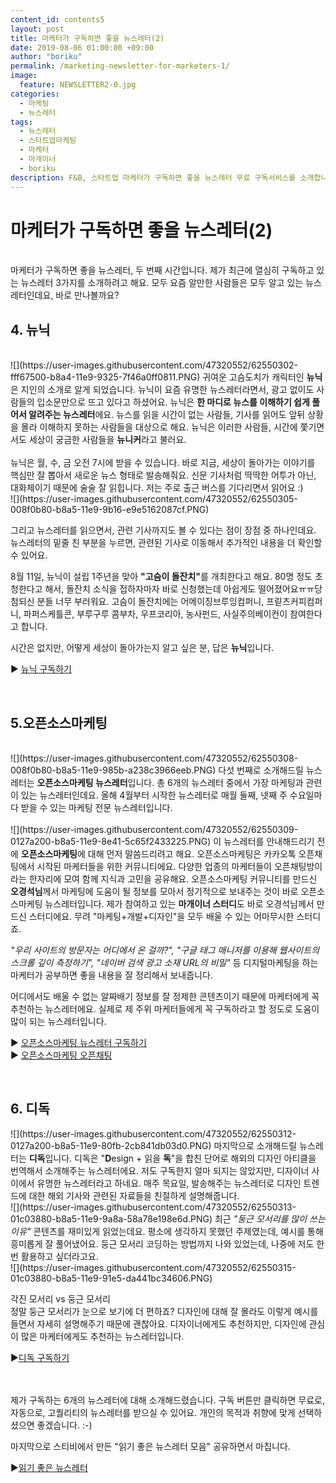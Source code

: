 ```yaml
---
content_id: contents5
layout: post
title: 마케터가 구독하면 좋을 뉴스레터(2)
date: 2019-08-06 01:00:00 +09:00
author: "boriku"
permalink: /marketing-newsletter-for-marketers-1/
image:
  feature: NEWSLETTER2-0.jpg
categories:
  - 마케팅
  - 뉴스레터
tags:
  - 뉴스레터
  - 스타트업마케팅
  - 마케터
  - 마개이너
  - boriku
description: F&B, 스타트업 마케터가 구독하면 좋을 뉴스레터 무료 구독서비스를 소개합니다.
---
```


<h1> 마케터가 구독하면 좋을 뉴스레터(2) </h1>
<br>
마케터가 구독하면 좋을 뉴스레터, 두 번째 시간입니다. 제가 최근에 열심히 구독하고 있는 뉴스레터 3가지를 소개하려고 해요. 모두 요즘 알만한 사람들은 모두 알고 있는 뉴스레터인데요, 바로 만나볼까요?

<h2> 4. 뉴닉 </h2>
<br>
![](https://user-images.githubusercontent.com/47320552/62550302-fff67500-b8a4-11e9-9325-7f46a0ff0811.PNG)
귀여운 고슴도치가 캐릭터인 <b>뉴닉</b>은 지인의 소개로 알게 되었습니다. 뉴닉이 요즘 유명한 뉴스레터라면서, 광고 없이도 사람들의 입소문만으로 뜨고 있다고 하셨어요. 뉴닉은 <b>한 마디로 뉴스를 이해하기 쉽게 풀어서 알려주는 뉴스레터</b>에요. 뉴스를 읽을 시간이 없는 사람들, 기사를 읽어도 앞뒤 상황을 몰라 이해하지 못하는 사람들을 대상으로 해요. 뉴닉은 이러한 사람들, 시간에 쫓기면서도 세상이 궁금한 사람들을 <b>뉴니커</b>라고 불러요.
<br>
<br>
뉴닉은 월, 수, 금 오전 7시에 받을 수 있습니다. 바로 지금, 세상이 돌아가는 이야기를 핵심만 잘 뽑아서 새로운 뉴스 형태로 발송해줘요. 신문 기사처럼 딱딱한 어투가 아닌, 대화체이기 때문에 술술 잘 읽힙니다. 저는 주로 출근 버스를 기다리면서 읽어요 :)

<br>
![](https://user-images.githubusercontent.com/47320552/62550305-008f0b80-b8a5-11e9-9b16-e9e5162087cf.PNG)

그리고 뉴스레터를 읽으면서, 관련 기사까지도 볼 수 있다는 점이 장점 중 하나인데요. 뉴스레터의 밑줄 친 부분을 누르면, 관련된 기사로 이동해서 추가적인 내용을 더 확인할 수 있어요.
<br>

8월 11일, 뉴닉이 설립 1주년을 맞아 <b>"고슴이 돌잔치"</b>를 개최한다고 해요. 80명 정도 초청한다고 해서, 돌잔치 소식을 접하자마자 바로 신청했는데 아쉽게도 떨어졌어요ㅠㅠ당첨되신 분들 너무 부러워요.
고슴이 돌잔치에는 어메이징브루잉컴퍼니, 프릳츠커피컴퍼니, 파퍼스케틀콘, 부루구루 콤부차, 우프코리아, 농사펀드, 사실주의베이컨이 참여한다고 합니다.

시간은 없지만, 어떻게 세상이 돌아가는지 알고 싶은 분, 답은 <b>뉴닉</b>입니다.

▶ [뉴닉 구독하기](https://newneek.co/)

<br>
<h2> 5.오픈소스마케팅  </h2>
<br>
![](https://user-images.githubusercontent.com/47320552/62550308-008f0b80-b8a5-11e9-985b-a238c3966eeb.PNG)
다섯 번째로 소개해드릴 뉴스레터는 <b>오픈소스마케팅 뉴스레터</b>입니다. 총 6개의 뉴스레터 중에서 가장 마케팅과 관련이 있는 뉴스레터인데요. 올해 4월부터 시작한 뉴스레터로 매월 둘째, 넷째 주 수요일마다 받을 수 있는 마케팅 전문 뉴스레터입니다.
<br>
<br>
![](https://user-images.githubusercontent.com/47320552/62550309-0127a200-b8a5-11e9-8e41-5c65f2433225.PNG)
이 뉴스레터를 안내해드리기 전에 <b>오픈소스마케팅</b>에 대해 먼저 말씀드리려고 해요. 오픈소스마케팅은 카카오톡 오픈채팅에서 시작된 마케터들을 위한 커뮤니티에요. 다양한 업종의 마케터들이 오픈채팅방이라는 한자리에 모여 함께 지식과 고민을 공유해요. 오픈소스마케팅 커뮤니티를 만드신 <b>오경석님</b>께서 마케팅에 도움이 될 정보를 모아서 정기적으로 보내주는 것이 바로 오픈소스마케팅 뉴스레터입니다. 제가 참여하고 있는 <b>마개이너 스터디</b>도 바로 오경석님께서 만드신 스터디에요. 무려 "마케팅+개발+디자인"을 모두 배울 수 있는 어마무시한 스터디죠.
<br>

<i>"우리 사이트의 방문자는 어디에서 온 걸까?", "구글 태그 매니저를 이용해 웹사이트의 스크롤 깊이 측정하기", "네이버 검색 광고 소재 URL의 비밀"</i> 등 디지털마케팅을 하는 마케터가 공부하면 좋을 내용을 잘 정리해서 보내줍니다.

어디에서도 배울 수 없는 알짜배기 정보를 잘 정제한 콘텐츠이기 때문에 마케터에게 꼭 추천하는 뉴스레터에요. 실제로 제 주위 마케터들에게 꼭 구독하라고 할 정도로 도움이 많이 되는 뉴스레터입니다.


▶ [오픈소스마케팅 뉴스레터 구독하기](https://letter.oso.ma/) <br>
▶ [오픈소스마케팅 오픈채팅](https://oso.ma/join)

<br>
<h2> 6. 디독</h2>
![](https://user-images.githubusercontent.com/47320552/62550312-0127a200-b8a5-11e9-80fb-2cb841db03d0.PNG)
마지막으로 소개해드릴 뉴스레터는 <b>디독</b>입니다. 디독은 "<b>D</b>esign + 읽을 <b>독</b>"을 합친 단어로 해외의 디자인 아티클을 번역해서 소개해주는 뉴스레터에요. 저도 구독한지 얼마 되지는 않았지만, 디자이너 사이에서 유명한 뉴스레터라고 하네요. 매주 목요일, 발송해주는 뉴스레터로 디자인 트렌드에 대한 해외 기사와 관련된 자료들을 친절하게 설명해줍니다.
<br>
![](https://user-images.githubusercontent.com/47320552/62550313-01c03880-b8a5-11e9-9a8a-58a78e198e6d.PNG)
최근 <i>"둥근 모서리를 많이 쓰는 이유"</i> 콘텐츠를 재미있게 읽었는데요. 평소에 생각하지 못했던 주제였는데, 예시를 통해 흥미롭게 잘 풀어냈어요. 둥근 모서리 코딩하는 방법까지 나와 있었는데, 나중에 저도 한번 활용하고 싶더라고요.
<br>
![](https://user-images.githubusercontent.com/47320552/62550315-01c03880-b8a5-11e9-91e5-da441bc34606.PNG)

각진 모서리 vs 둥근 모서리<br>
정말 둥근 모서리가 눈으로 보기에 더 편하죠? 디자인에 대해 잘 몰라도 이렇게 예시를 들면서 자세히 설명해주기 때문에 괜찮아요. 디자이너에게도 추천하지만, 디자인에 관심이 많은 마케터에게도 추천하는 뉴스레터입니다.

▶[디독 구독하기](https://page.stibee.com/subscriptions/31254)


<br>
<br>
제가 구독하는 6개의 뉴스레터에 대해 소개해드렸습니다. 구독 버튼만 클릭하면 무료로, 자동으로, 고퀄리티의 뉴스레터를 받으실 수 있어요.
개인의 목적과 취향에 맞게 선택하셨으면 좋겠습니다. :-)

마지막으로 스티비에서 만든 "읽기 좋은 뉴스레터 모음" 공유하면서 마칩니다.

▶[읽기 좋은 뉴스레터 ](https://www.notion.so/c7e4926d7e7e4f7d8b1c223c44cd5232)
